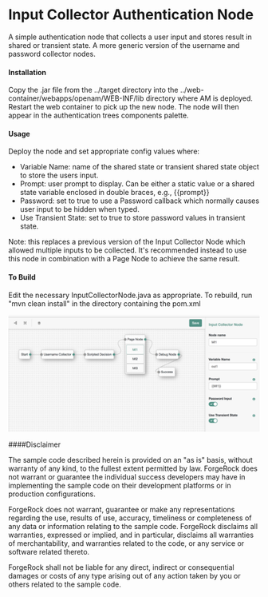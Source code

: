 <!--
 * The contents of this file are subject to the terms of the Common Development and
 * Distribution License (the License). You may not use this file except in compliance with the
 * License.
 *
 * You can obtain a copy of the License at legal/CDDLv1.0.txt. See the License for the
 * specific language governing permission and limitations under the License.
 *
 * When distributing Covered Software, include this CDDL Header Notice in each file and include
 * the License file at legal/CDDLv1.0.txt. If applicable, add the following below the CDDL
 * Header, with the fields enclosed by brackets [] replaced by your own identifying
 * information: "Portions copyright [year] [name of copyright owner]".
 *
 * Copyright 2017 ForgeRock AS.
-->
# Input Collector Authentication Node

A simple authentication node that collects a user input and stores result in shared or transient state. A more generic version of the username and password collector nodes.

#### Installation

Copy the .jar file from the ../target directory into the ../web-container/webapps/openam/WEB-INF/lib directory where AM is deployed.  Restart the web container to pick up the new node.  The node will then appear in the authentication trees components palette.

#### Usage

Deploy the node and set appropriate config values where:

- Variable Name: name of the shared state or transient shared state object to store the users input.
- Prompt: user prompt to display. Can be either a static value or a shared state variable enclosed in double braces, e.g., {{prompt}}
- Password: set to true to use a Password callback which normally causes user input to be hidden when typed.
- Use Transient State: set to true to store password values in transient state.

Note: this replaces a previous version of the Input Collector Node which allowed multiple inputs to be collected. It's recommended instead to use this node in combination with a Page Node to achieve the same result.

#### To Build

Edit the necessary InputCollectorNode.java as appropriate.  To rebuild, run "mvn clean install" in the directory containing the pom.xml

![Screenshot](./screenshot.png)

####Disclaimer

The sample code described herein is provided on an "as is" basis, without warranty of any kind, to the fullest extent permitted by law. ForgeRock does not warrant or guarantee the individual success developers may have in implementing the sample code on their development platforms or in production configurations.

ForgeRock does not warrant, guarantee or make any representations regarding the use, results of use, accuracy, timeliness or completeness of any data or information relating to the sample code. ForgeRock disclaims all warranties, expressed or implied, and in particular, disclaims all warranties of merchantability, and warranties related to the code, or any service or software related thereto.

ForgeRock shall not be liable for any direct, indirect or consequential damages or costs of any type arising out of any action taken by you or others related to the sample code.